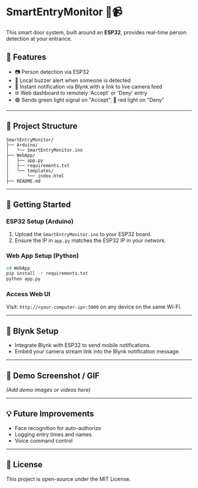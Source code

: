 # SmartEntryMonitor 🚪📹

This smart door system, built around an **ESP32**, provides real-time person detection at your entrance.

## 🔧 Features

- 📷 Person detection via ESP32
- 🔔 Local buzzer alert when someone is detected
- 📱 Instant notification via Blynk with a link to live camera feed
- 🌐 Web dashboard to remotely 'Accept' or 'Deny' entry
- 🟢 Sends green light signal on "Accept", 🔴 red light on "Deny"

---

## 📁 Project Structure

```
SmartEntryMonitor/
├── Arduino/
│   └── SmartEntryMonitor.ino
├── WebApp/
│   ├── app.py
│   ├── requirements.txt
│   └── templates/
│       └── index.html
├── README.md
```

---

## 🚀 Getting Started

### ESP32 Setup (Arduino)
1. Upload the `SmartEntryMonitor.ino` to your ESP32 board.
2. Ensure the IP in `app.py` matches the ESP32 IP in your network.

### Web App Setup (Python)
```bash
cd WebApp
pip install -r requirements.txt
python app.py
```

### Access Web UI
Visit: `http://<your-computer-ip>:5000` on any device on the same Wi-Fi.

---

## 📲 Blynk Setup
- Integrate Blynk with ESP32 to send mobile notifications.
- Embed your camera stream link into the Blynk notification message.

---

## 📸 Demo Screenshot / GIF
*(Add demo images or videos here)*

---

## 💡 Future Improvements
- Face recognition for auto-authorize
- Logging entry times and names
- Voice command control

---

## 🔐 License
This project is open-source under the MIT License.
